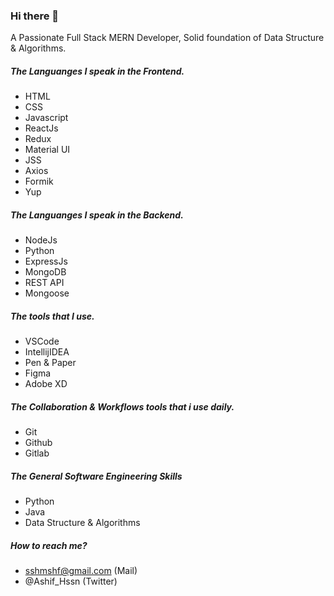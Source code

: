 ### Hi there 👋

<!--
**shrtshf/shrtshf** is a ✨ _special_ ✨ repository because its `README.md` (this file) appears on your GitHub profile.

Here are some ideas to get you started:

- 🔭 I’m currently working on ...
- 🌱 I’m currently learning ...
- 👯 I’m looking to collaborate on ...
- 🤔 I’m looking for help with ...
- 💬 Ask me about ...
- 📫 How to reach me: ...
- 😄 Pronouns: ...
- ⚡ Fun fact: ...
-->
A Passionate Full Stack MERN Developer, Solid foundation of Data Structure & Algorithms.

##### The Languanges I speak in the Frontend.

* HTML
* CSS
* Javascript
* ReactJs
* Redux
* Material UI
* JSS
* Axios
* Formik
* Yup

##### The Languanges I speak in the Backend.

* NodeJs
* Python
* ExpressJs
* MongoDB
* REST API
* Mongoose

##### The tools that I use.

* VSCode
* IntellijIDEA
* Pen & Paper
* Figma
* Adobe XD

##### The Collaboration & Workflows tools that i use daily.

* Git
* Github
* Gitlab

##### The General Software Engineering Skills 

* Python
* Java
* Data Structure & Algorithms

##### How to reach me?

* sshmshf@gmail.com (Mail)
* @Ashif_Hssn (Twitter)



